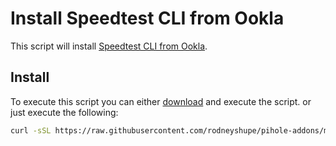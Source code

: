 # Install Speedtest CLI from Ookla

This script will install [Speedtest CLI from Ookla](https://www.speedtest.net/apps/cli).

## Install

To execute this script you can either [download](https://raw.githubusercontent.com/rodneyshupe/pihole-addons/main/speedtest/install.sh)
and execute the script. or just execute the following:

```sh
curl -sSL https://raw.githubusercontent.com/rodneyshupe/pihole-addons/main/speedtest/install.sh | bash
```
